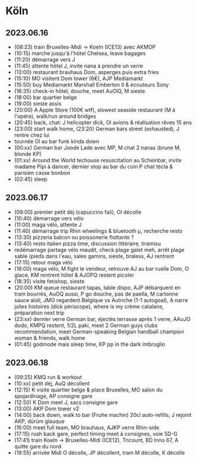 # Köln

## 2023.06.16

* (08:23) train Bruxelles-Midi -> Koeln (ICE13) avec AKMOP
* (10:15) marche jusqu'à l'hôtel Chelsea, leave bagages
* (11:20) démarrage vers J
* (11:45) attente hôtel J, invite nana à prendre un verre
* (13:00) restaurant brauhaus Dom, asperges puis extra fries
* (15:10) MO visitent Dom tower (6€), AJP Mediamarkt
* (15:50) buy Mediamarkt Marshall Emberton II & écouteurs Sony
* (16:35) check-in hôtel, douche, meet AuOlQ, M sieste
* (18:00) bar quartier belge
* (19:00) sieste assis
* (20:00) A Apple Store (100€ wtf), slowest seaside restaurant (M à l'opéra), walk/run around bridges
* (20:45) back, chat: J helicopter dick, Ol avions & réalisation rêves 15 ans
* (23:00) start walk home, (23:20) German bars street (exhausted), J rentre chez lui
* tournée Ol au bar funk kinda down
* (00:xx) German bar Joode Lade avec MP, M chat 2 nanas (brune M, blonde KP)
* (01:xx) Around the World techouse resuscitation au Scheinbar, invite madame Pipi à dancer, dernier stop au bar du coin P chat técla & parisien casse bonbon
* (02:45) sleep

## 2023.06.17

* (09:00) premier petit déj (capuccino fail), Ol décolle
* (10:40) démarrage vers vélo
* (11:00) maga vélo, attente J
* (11:40) démarrage trip Rhin wheelings & bluetooth µ, recherche resto
* (13:30) pizzeria balcon ou poissonerie flottante ?
* (13:40) resto italien pizza time, discussion littéraire, tiramisu
* redémarrage partage vélo maudit, check plage galet meh, arrêt plage sable (pieds dans l'eau, sales gamins, sieste, braless, AJ rentrent
* (17:15) retour maga vélo
* (18:00) maga vélo, M fight le vendeur, retrouve AJ au bar ruelle Dom, O glace, KM rentrent hôtel & AJOPQ restent picoler
* (18:35) visite fetishop, sieste
* (20:00) KM queue restaurant tapas, table dispo, AJP débarquent en tram bourrés, AuOQ aussi, P go douche, pas de paella, M cartonne sauce aïoli, JMO regardent Belgique vs Autriche (1-1 autogoal), A narre jolies histoires (dick périscope), where is my crème catalane, préparation next trip
* (23:xx) dernier verre German bar, éjectés terrasse après 1 verre, AAuJO dodo, KMPQ restent, 1/2L paki, meet 2 German guys clubs recommendation, meet German-speaking Belgian handball champion woman & friends, walk home
* (01:45) godmode mais sleep time, KP pp in the dark imbroglio

## 2023.06.18

* (09:25) KMQ run & workout
* (10:xx) petit déj, AuQ décollent
* (12:15) K visite quartier belge & place Bruxelles, MO salon du spojardinage, AP consigne gare
* (12:50) K Dom meet J, sacs consigne gare
* (13:00) AKP Dom tower v2
* (14:00) back down, walk to bar (Fruhe machin) 20cl auto-refills, J rejoint AKP, dürüm glauque
* (16:00) meet full team, MO brauhaus, AJKP verre Rhin-side
* (17:15) rush back gare, perfect timing meet à consignes, voie 5D-G
* (17:41) train Koeln -> Bruxelles-Midi (ICE12), Tricount, BD Inno 67, A quitte gare du nord
* (19:55) arrivée Midi O décolle, JP décollent, tram M décolle, K décolle
